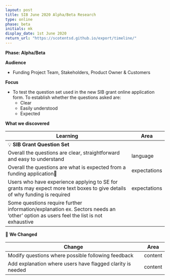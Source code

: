 ```yaml
---
layout: post
title: SIB June 2020 Alpha/Beta Research
type: online
phase: beta
initials: mk
display_date: 1st June 2020
return_url: "https://scotentsd.github.io/export/timeline/"
---
```


**Phase: Alpha/Beta**

**Audience**
- Funding Project Team, Stakeholders, Product Owner & Customers

**Focus**
- To test the question set used in the new SIB grant online application form. To establish whether the questions asked are:
   - Clear
   - Easily understood
   - Expected


**What we discovered**

Learning | Area
--- | ---
💡  **SIB Grant Question Set** |
Overall the questions are clear, straightforward and easy to understand | language
Overall the questions are what is expected from a funding application| expectations
Users who have experience applying to SE for grants may expect more text boxes to give details of why funding is required | expectations
Some questions require further information/explanation ex. Sectors needs an ‘other’ option as users feel the list is not exhaustive |


🧰 **We Changed**  

Change | Area
--- | ---
Modify questions where possible following feedback | content
Add explanation where users have flagged clarity is needed | content


<!--more-->
